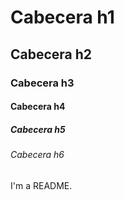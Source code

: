 # Cabecera h1
## Cabecera h2
### Cabecera h3
#### Cabecera h4
##### Cabecera h5 
###### Cabecera h6  

I'm a README.